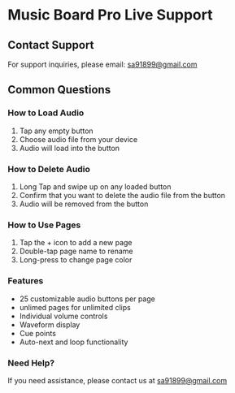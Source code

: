 # Music Board Pro Live Support

## Contact Support
For support inquiries, please email: sa91899@gmail.com

## Common Questions

### How to Load Audio
1. Tap any empty button
2. Choose audio file from your device
3. Audio will load into the button

### How to Delete Audio
1. Long Tap and swipe up on any loaded button
2. Confirm that you want to delete the audio file from the button
3. Audio will be removed from the button

### How to Use Pages
1. Tap the + icon to add a new page
2. Double-tap page name to rename
3. Long-press to change page color

### Features
- 25 customizable audio buttons per page
- unlimed pages for unlimited clips
- Individual volume controls
- Waveform display
- Cue points
- Auto-next and loop functionality

### Need Help?
If you need assistance, please contact us at sa91899@gmail.com
